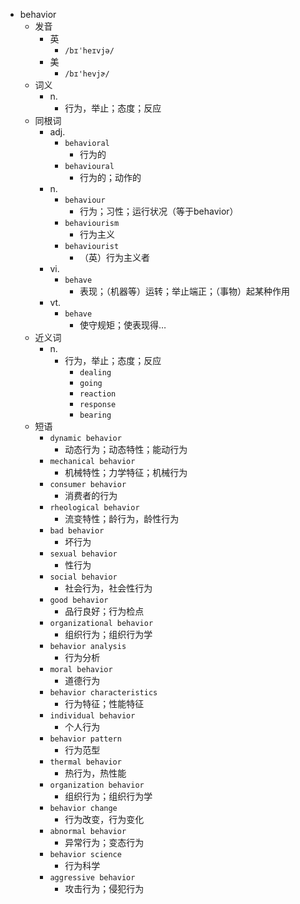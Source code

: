 - behavior
  - 发音
    - 英
      - `/bɪˈheɪvjə/`
    - 美
      - `/bɪ'hevjɚ/`
  - 词义
    - n.
      - 行为，举止；态度；反应
  - 同根词
    - adj.
      - `behavioral`
        - 行为的
      - `behavioural`
        - 行为的；动作的
    - n.
      - `behaviour`
        - 行为；习性；运行状况（等于behavior）
      - `behaviourism`
        - 行为主义
      - `behaviourist`
        - （英）行为主义者
    - vi.
      - `behave`
        - 表现；（机器等）运转；举止端正；（事物）起某种作用
    - vt.
      - `behave`
        - 使守规矩；使表现得…
  - 近义词
    - n.
      - 行为，举止；态度；反应
        - `dealing`
        - `going`
        - `reaction`
        - `response`
        - `bearing`
  - 短语
    - `dynamic behavior`
      - 动态行为；动态特性；能动行为 
    - `mechanical behavior`
      - 机械特性；力学特征；机械行为 
    - `consumer behavior`
      - 消费者的行为 
    - `rheological behavior`
      - 流变特性；龄行为，龄性行为 
    - `bad behavior`
      - 坏行为 
    - `sexual behavior`
      - 性行为 
    - `social behavior`
      - 社会行为，社会性行为 
    - `good behavior`
      - 品行良好；行为检点 
    - `organizational behavior`
      - 组织行为；组织行为学 
    - `behavior analysis`
      - 行为分析 
    - `moral behavior`
      - 道德行为 
    - `behavior characteristics`
      - 行为特征；性能特征 
    - `individual behavior`
      - 个人行为 
    - `behavior pattern`
      - 行为范型 
    - `thermal behavior`
      - 热行为，热性能 
    - `organization behavior`
      - 组织行为；组织行为学 
    - `behavior change`
      - 行为改变，行为变化 
    - `abnormal behavior`
      - 异常行为；变态行为 
    - `behavior science`
      - 行为科学 
    - `aggressive behavior`
      - 攻击行为；侵犯行为 
